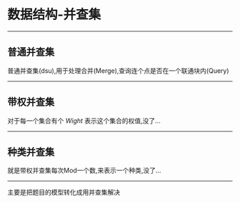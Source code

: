 # 数据结构-并查集

---

## 普通并查集

普通并查集(dsu),用于处理合并(Merge),查询连个点是否在一个联通块内(Query)

---

## 带权并查集

对于每一个集合有个 $Wight$ 表示这个集合的权值,没了...

---

## 种类并查集

就是带权并查集每次Mod一个数,来表示一个种类,没了...

---

主要是把题目的模型转化成用并查集解决